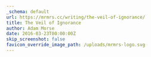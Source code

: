 ```yaml
---
_schema: default
url: https://mrmrs.cc/writing/the-veil-of-ignorance/
title: The Veil of Ignorance
author: Adam Morse
date: 2016-03-23T00:00:00Z
skip_screenshot: false
favicon_override_image_path: /uploads/mrmrs-logo.svg
---
```

